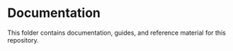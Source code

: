 # Documentation

This folder contains documentation, guides, and reference material for this repository.
